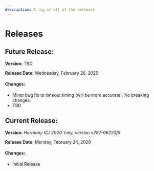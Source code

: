 ```yaml
---
description: A log of all of the releases
---
```


# Releases

## Future Release:

**Version:** _TBD_

**Release Date:** Wednesday, February 26, 2020

#### **Changes:**

* Minor bug fix to timeout timing \(will be more accurate\). No breaking changes.
* TBD

## Current Release:

**Version:** _Harmony \(C\) 2020. hmy, version v287-06220f9_

**Release Date:** Monday, February 24, 2020

#### **Changes:**

* Initial Release



